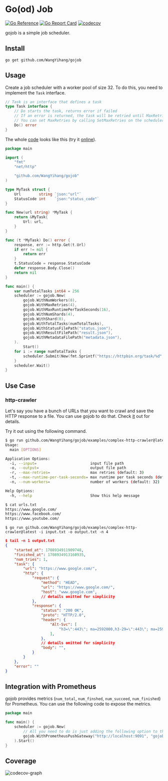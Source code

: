 # Go(od) Job

[![Go Reference](https://pkg.go.dev/badge/github.com/WangYihang/gojob.svg)](https://pkg.go.dev/github.com/WangYihang/gojob)
[![Go Report Card](https://goreportcard.com/badge/github.com/WangYihang/gojob)](https://goreportcard.com/report/github.com/WangYihang/gojob)
[![codecov](https://codecov.io/gh/WangYihang/gojob/graph/badge.svg?token=FG1HT7FCKG)](https://codecov.io/gh/WangYihang/gojob)

gojob is a simple job scheduler.

## Install

```
go get github.com/WangYihang/gojob
```

## Usage

Create a job scheduler with a worker pool of size 32. To do this, you need to implement the `Task` interface.

```go
// Task is an interface that defines a task
type Task interface {
	// Do starts the task, returns error if failed
	// If an error is returned, the task will be retried until MaxRetries
	// You can set MaxRetries by calling SetMaxRetries on the scheduler
	Do() error
}
```

The whole [code](./examples/simple-http-crawler/main.go) looks like this (try it [online](https://go.dev/play/p/UiYextGte4v)).

```go
package main

import (
	"fmt"
	"net/http"

	"github.com/WangYihang/gojob"
)

type MyTask struct {
	Url        string `json:"url"`
	StatusCode int    `json:"status_code"`
}

func New(url string) *MyTask {
	return &MyTask{
		Url: url,
	}
}

func (t *MyTask) Do() error {
	response, err := http.Get(t.Url)
	if err != nil {
		return err
	}
	t.StatusCode = response.StatusCode
	defer response.Body.Close()
	return nil
}

func main() {
	var numTotalTasks int64 = 256
	scheduler := gojob.New(
		gojob.WithNumWorkers(8),
		gojob.WithMaxRetries(4),
		gojob.WithMaxRuntimePerTaskSeconds(16),
		gojob.WithNumShards(4),
		gojob.WithShard(0),
		gojob.WithTotalTasks(numTotalTasks),
		gojob.WithStatusFilePath("status.json"),
		gojob.WithResultFilePath("result.json"),
		gojob.WithMetadataFilePath("metadata.json"),
	).
		Start()
	for i := range numTotalTasks {
		scheduler.Submit(New(fmt.Sprintf("https://httpbin.org/task/%d", i)))
	}
	scheduler.Wait()
}
```

## Use Case

### http-crawler

Let's say you have a bunch of URLs that you want to crawl and save the HTTP response to a file. You can use gojob to do that.
Check [it](./examples/complex-http-crawler/) out for details.

Try it out using the following command.

```bash
$ go run github.com/WangYihang/gojob/examples/complex-http-crawler@latest --help
Usage:
  main [OPTIONS]

Application Options:
  -i, --input=                        input file path
  -o, --output=                       output file path
  -r, --max-retries=                  max retries (default: 3)
  -t, --max-runtime-per-task-seconds= max runtime per task seconds (default: 60)
  -n, --num-workers=                  number of workers (default: 32)

Help Options:
  -h, --help                          Show this help message
```

```bash
$ cat urls.txt
https://www.google.com/
https://www.facebook.com/
https://www.youtube.com/
```

```
$ go run github.com/WangYihang/gojob/examples/complex-http-crawler@latest -i input.txt -o output.txt -n 4
```

```json
$ tail -n 1 output.txt
{
    "started_at": 1708934911909748,
    "finished_at": 1708934913160935,
    "num_tries": 1,
    "task": {
        "url": "https://www.google.com/",
        "http": {
            "request": {
                "method": "HEAD",
                "url": "https://www.google.com/",
                "host": "www.google.com",
            	// details omitted for simplicity
            },
            "response": {
                "status": "200 OK",
                "proto": "HTTP/2.0",
                "header": {
                    "Alt-Svc": [
                        "h3=\":443\"; ma=2592000,h3-29=\":443\"; ma=2592000"
                    ],
                },
            	// details omitted for simplicity
                "body": "",
            }
        }
    },
    "error": ""
}
```

## Integration with Prometheus

gojob provides metrics (`num_total`, `num_finshed`, `num_succeed`, `num_finished`) for Prometheus. You can use the following code to expose the metrics.

```go
package main

func main() {
	scheduler := gojob.New(
		// All you need to do is just adding the following option to the scheduler constructor
		gojob.WithPrometheusPushGateway("http://localhost:9091", "gojob"),
	).Start()
}
```

## Coverage

![codecov-graph](https://codecov.io/gh/WangYihang/gojob/graphs/tree.svg?token=FG1HT7FCKG)
